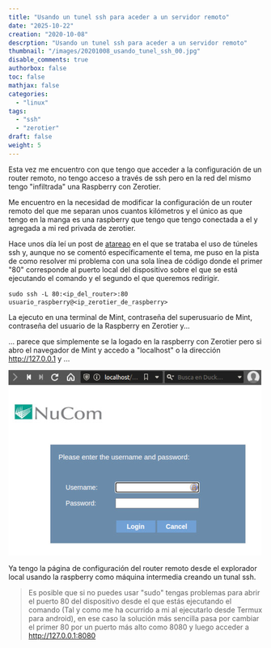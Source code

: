 ```yaml
---
title: "Usando un tunel ssh para aceder a un servidor remoto"
date: "2025-10-22"
creation: "2020-10-08"
descrption: "Usando un tunel ssh para aceder a un servidor remoto"
thumbnail: "/images/20201008_usando_tunel_ssh_00.jpg"
disable_comments: true
authorbox: false
toc: false
mathjax: false
categories:
  - "linux"
tags:
  - "ssh"
  - "zerotier"
draft: false
weight: 5
---
```

Esta vez me encuentro con que tengo que acceder a la configuración de un router remoto, no tengo acceso a través de ssh pero  en la red del mismo tengo "infiltrada" una Raspberry con Zerotier.
<!--more-->
Me encuentro en la necesidad de modificar la configuración de un router remoto del que me separan unos cuantos kilómetros y el único as que tengo en la manga es una raspberry que tengo que tengo conectada a el y agregada a mi red privada de zerotier.

Hace unos día leí un post de [atareao] en el que se trataba el uso de túneles ssh y, aunque no se comentó específicamente el tema, me puso en la pista de como resolver mi problema con una sola línea de código donde el primer "80" corresponde al puerto local del dispositivo sobre el que se está ejecutando el comando y el segundo el que queremos redirigir.

```
sudo ssh -L 80:<ip_del_router>:80 usuario_raspberry@<ip_zerotier_de_raspberry>
```
La ejecuto en una terminal de Mint, contraseña del superusuario de Mint, contraseña del usuario de la Raspberry en Zerotier y...

... parece que simplemente se la logado en la raspberry con Zerotier pero si abro el navegador de Mint y accedo a "localhost" o la dirección http://127.0.0.1 y ...

![Image_01]

Ya tengo la página de configuración del router remoto desde el explorador local usando la raspberry como máquina intermedia creando un tunal ssh.

> Es posible que si no puedes usar "sudo" tengas problemas para abrir el puerto 80 del dispositivo desde el que estás ejecutando el comando (Tal y como me ha ocurrido a mi al ejecutarlo desde Termux para android), en ese caso la solución más sencilla pasa por cambiar el primer 80 por un puerto más alto como 8080 y luego acceder a http://127.0.0.1:8080

[Image_01]: /images/20201008_usando_tunel_ssh_01.jpg

[atareao]: https://www.atareao.es/ubuntu/tuneles-ssh/
